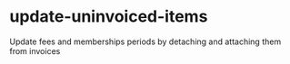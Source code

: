 # update-uninvoiced-items
Update fees and memberships periods by detaching and attaching them from invoices
